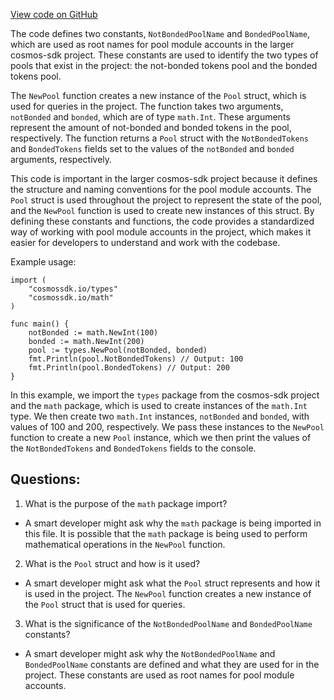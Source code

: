 [View code on GitHub](https://github.com/cosmos/cosmos-sdk/blob/main/x/staking/types/pool.go)

The code defines two constants, `NotBondedPoolName` and `BondedPoolName`, which are used as root names for pool module accounts in the larger cosmos-sdk project. These constants are used to identify the two types of pools that exist in the project: the not-bonded tokens pool and the bonded tokens pool.

The `NewPool` function creates a new instance of the `Pool` struct, which is used for queries in the project. The function takes two arguments, `notBonded` and `bonded`, which are of type `math.Int`. These arguments represent the amount of not-bonded and bonded tokens in the pool, respectively. The function returns a `Pool` struct with the `NotBondedTokens` and `BondedTokens` fields set to the values of the `notBonded` and `bonded` arguments, respectively.

This code is important in the larger cosmos-sdk project because it defines the structure and naming conventions for the pool module accounts. The `Pool` struct is used throughout the project to represent the state of the pool, and the `NewPool` function is used to create new instances of this struct. By defining these constants and functions, the code provides a standardized way of working with pool module accounts in the project, which makes it easier for developers to understand and work with the codebase.

Example usage:

```
import (
    "cosmossdk.io/types"
    "cosmossdk.io/math"
)

func main() {
    notBonded := math.NewInt(100)
    bonded := math.NewInt(200)
    pool := types.NewPool(notBonded, bonded)
    fmt.Println(pool.NotBondedTokens) // Output: 100
    fmt.Println(pool.BondedTokens) // Output: 200
}
```

In this example, we import the `types` package from the cosmos-sdk project and the `math` package, which is used to create instances of the `math.Int` type. We then create two `math.Int` instances, `notBonded` and `bonded`, with values of 100 and 200, respectively. We pass these instances to the `NewPool` function to create a new `Pool` instance, which we then print the values of the `NotBondedTokens` and `BondedTokens` fields to the console.
## Questions: 
 1. What is the purpose of the `math` package import?
- A smart developer might ask why the `math` package is being imported in this file. It is possible that the `math` package is being used to perform mathematical operations in the `NewPool` function.

2. What is the `Pool` struct and how is it used?
- A smart developer might ask what the `Pool` struct represents and how it is used in the project. The `NewPool` function creates a new instance of the `Pool` struct that is used for queries.

3. What is the significance of the `NotBondedPoolName` and `BondedPoolName` constants?
- A smart developer might ask why the `NotBondedPoolName` and `BondedPoolName` constants are defined and what they are used for in the project. These constants are used as root names for pool module accounts.